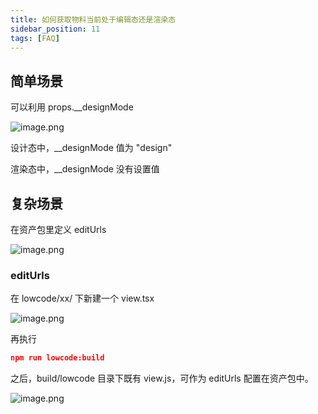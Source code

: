 ```yaml
---
title: 如何获取物料当前处于编辑态还是渲染态
sidebar_position: 11
tags: [FAQ]
---
```

## 简单场景
可以利用 props.__designMode

![image.png](https://img.alicdn.com/imgextra/i3/O1CN01btr66024FOEldBOr2_!!6000000007361-2-tps-1616-440.png)

设计态中，__designMode 值为 "design"

渲染态中，__designMode 没有设置值

## 复杂场景
在资产包里定义 editUrls

![image.png](https://img.alicdn.com/imgextra/i1/O1CN01odal6P27Rhjn8NoJ6_!!6000000007794-2-tps-1590-538.png)

### editUrls
在 lowcode/xx/ 下新建一个 view.tsx

![image.png](https://img.alicdn.com/imgextra/i3/O1CN01q0Bbn91Lrig7d0alA_!!6000000001353-2-tps-598-154.png)

再执行
```json
npm run lowcode:build
```

之后，build/lowcode 目录下既有 view.js，可作为 editUrls 配置在资产包中。

![image.png](https://img.alicdn.com/imgextra/i1/O1CN01dvIZ441alxwIlwexS_!!6000000003371-2-tps-1082-986.png)
